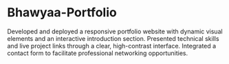 # Bhawyaa-Portfolio
Developed and deployed a responsive portfolio website with dynamic visual elements and an interactive introduction section.
Presented technical skills and live project links through a clear, high-contrast interface.
Integrated a contact form to facilitate professional networking opportunities.
